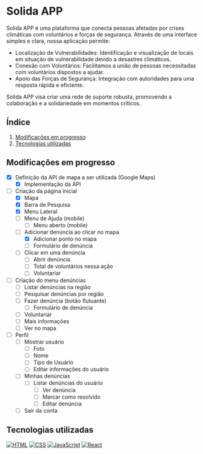 # Solida APP
Solida APP é uma plataforma que conecta pessoas afetadas por crises climáticas com voluntários e forças de segurança. Através de uma interface simples e clara, nossa aplicação permite:

- Localização de Vulnerabilidades: Identificação e visualização de locais em situação de vulnerabilidade devido a desastres climáticos.
- Conexão com Voluntários: Facilitamos a união de pessoas necessitadas com voluntários dispostos a ajudar.
- Apoio das Forças de Segurança: Integração com autoridades para uma resposta rápida e eficiente.

Solida APP visa criar uma rede de suporte robusta, promovendo a colaboração e a solidariedade em momentos críticos.

## Índice
1. [Modificações em progresso](#modificações-em-progresso)
2. [Tecnologias utilizadas](#tecnologias-utilizadas)

## Modificações em progresso
- [X] Definição da API de mapa a ser utilizada (Google Maps)
    - [X] Implementação da API
- [ ] Criação da página inicial
    - [X] Mapa
    - [X] Barra de Pesquisa
    - [X] Menu Lateral
    - [ ] Menu de Ajuda (mobile)
        - [ ] Menu aberto (mobile)
    - [ ] Adicionar denúncia ao clicar no mapa
        - [X] Adicionar ponto no mapa
        - [ ] Formulário de denúncia
    - [ ] Clicar em uma denúncia
        - [ ] Abrir denúncia
        - [ ] Total de voluntários nessa ação
        - [ ] Voluntariar
- [ ] Criação do menu denúncias
    - [ ] Listar denúncias na região
    - [ ] Pesquisar denúncias por região
    - [ ] Fazer denúncia (botão flutuante)
        - [ ] Formulário de denúncia
    - [ ] Voluntariar
    - [ ] Mais informações
    - [ ] Ver no mapa
- [ ] Perfil
    - [ ] Mostrar usuário
        - [ ] Foto
        - [ ] Nome
        - [ ] Tipo de Usuário
        - [ ] Editar informações do usuário
    - [ ] Minhas denúncias
        - [ ] Listar denúncias do usuário
            - [ ] Ver denúncia
            - [ ] Marcar como resolvido
            - [ ] Editar denúncia
    - [ ] Sair da conta

## Tecnologias utilizadas
[![HTML](https://img.shields.io/badge/-HTML-000?&logo=html5&logoColor=orange)](#)
[![CSS](https://img.shields.io/badge/-CSS-000?&logo=css3&logoColor=blue)](#)
[![JavaScript](https://img.shields.io/badge/-JavaScript-000?&logo=JavaScript&logoColor=ddc508)](#)
[![React](https://img.shields.io/badge/-React-000?&logo=React&logoColor=blue)](#)
